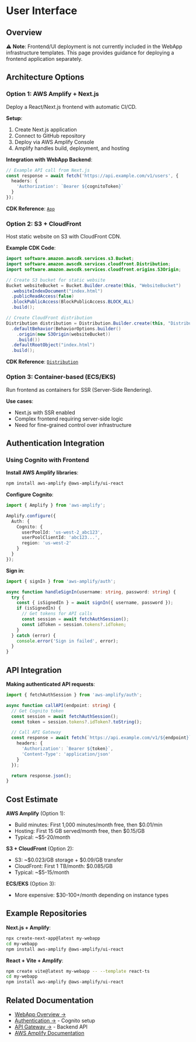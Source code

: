 # User Interface

## Overview

⚠️ **Note**: Frontend/UI deployment is not currently included in the WebApp infrastructure templates. This page provides guidance for deploying a frontend application separately.

## Architecture Options

### Option 1: AWS Amplify + Next.js

Deploy a React/Next.js frontend with automatic CI/CD.

**Setup**:
1. Create Next.js application
2. Connect to GitHub repository
3. Deploy via AWS Amplify Console
4. Amplify handles build, deployment, and hosting

**Integration with WebApp Backend**:
```typescript
// Example API call from Next.js
const response = await fetch('https://api.example.com/v1/users', {
  headers: {
    'Authorization': `Bearer ${cognitoToken}`
  }
});
```

**CDK Reference**: [`App`](https://docs.aws.amazon.com/cdk/api/v2/docs/aws-cdk-lib.aws_amplify.App.html)

### Option 2: S3 + CloudFront

Host static website on S3 with CloudFront CDN.

**Example CDK Code**:
```java
import software.amazon.awscdk.services.s3.Bucket;
import software.amazon.awscdk.services.cloudfront.Distribution;
import software.amazon.awscdk.services.cloudfront.origins.S3Origin;

// Create S3 bucket for static website
Bucket websiteBucket = Bucket.Builder.create(this, "WebsiteBucket")
  .websiteIndexDocument("index.html")
  .publicReadAccess(false)
  .blockPublicAccess(BlockPublicAccess.BLOCK_ALL)
  .build();

// Create CloudFront distribution
Distribution distribution = Distribution.Builder.create(this, "Distribution")
  .defaultBehavior(BehaviorOptions.builder()
    .origin(new S3Origin(websiteBucket))
    .build())
  .defaultRootObject("index.html")
  .build();
```

**CDK Reference**: [`Distribution`](https://docs.aws.amazon.com/cdk/api/v2/docs/aws-cdk-lib.aws_cloudfront.Distribution.html)

### Option 3: Container-based (ECS/EKS)

Run frontend as containers for SSR (Server-Side Rendering).

**Use cases**:
- Next.js with SSR enabled
- Complex frontend requiring server-side logic
- Need for fine-grained control over infrastructure

## Authentication Integration

### Using Cognito with Frontend

**Install AWS Amplify libraries**:
```bash
npm install aws-amplify @aws-amplify/ui-react
```

**Configure Cognito**:
```typescript
import { Amplify } from 'aws-amplify';

Amplify.configure({
  Auth: {
    Cognito: {
      userPoolId: 'us-west-2_abc123',
      userPoolClientId: 'abc123...',
      region: 'us-west-2'
    }
  }
});
```

**Sign in**:
```typescript
import { signIn } from 'aws-amplify/auth';

async function handleSignIn(username: string, password: string) {
  try {
    const { isSignedIn } = await signIn({ username, password });
    if (isSignedIn) {
      // Get tokens for API calls
      const session = await fetchAuthSession();
      const idToken = session.tokens?.idToken;
    }
  } catch (error) {
    console.error('Sign in failed', error);
  }
}
```

## API Integration

**Making authenticated API requests**:
```typescript
import { fetchAuthSession } from 'aws-amplify/auth';

async function callAPI(endpoint: string) {
  // Get Cognito token
  const session = await fetchAuthSession();
  const token = session.tokens?.idToken?.toString();

  // Call API Gateway
  const response = await fetch(`https://api.example.com/v1/${endpoint}`, {
    headers: {
      'Authorization': `Bearer ${token}`,
      'Content-Type': 'application/json'
    }
  });

  return response.json();
}
```

## Cost Estimate

**AWS Amplify** (Option 1):
- Build minutes: First 1,000 minutes/month free, then $0.01/min
- Hosting: First 15 GB served/month free, then $0.15/GB
- Typical: ~$5-20/month

**S3 + CloudFront** (Option 2):
- S3: ~$0.023/GB storage + $0.09/GB transfer
- CloudFront: First 1 TB/month: $0.085/GB
- Typical: ~$5-15/month

**ECS/EKS** (Option 3):
- More expensive: $30-100+/month depending on instance types

## Example Repositories

**Next.js + Amplify**:
```bash
npx create-next-app@latest my-webapp
cd my-webapp
npm install aws-amplify @aws-amplify/ui-react
```

**React + Vite + Amplify**:
```bash
npm create vite@latest my-webapp -- --template react-ts
cd my-webapp
npm install aws-amplify @aws-amplify/ui-react
```

## Related Documentation

- [WebApp Overview →](overview.md)
- [Authentication →](authentication.md) - Cognito setup
- [API Gateway →](api-gateway.md) - Backend API
- [AWS Amplify Documentation](https://docs.amplify.aws/)
